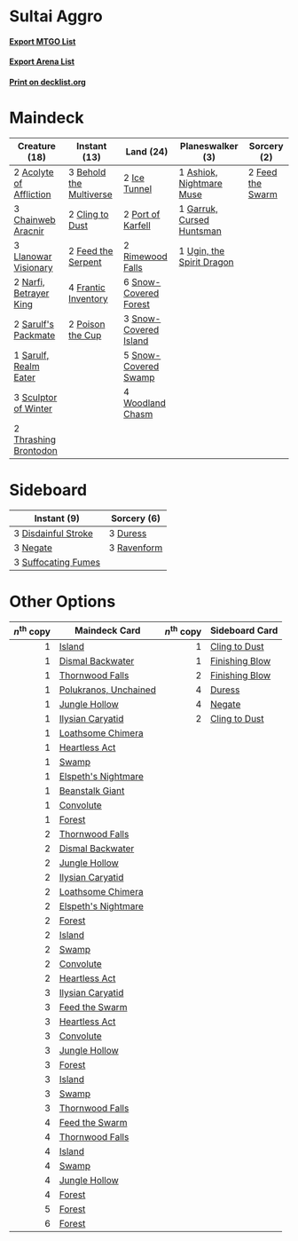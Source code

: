 # Sultai Aggro

#### [Export MTGO List](../collection/Sultai%20Aggro/Sultai%20Aggro.txt)
#### [Export Arena List](../collection/Sultai%20Aggro/Sultai%20Aggro_arena.txt)
#### [Print on decklist.org](http://decklist.org/?deckmain=2%09Acolyte%20of%20Affliction%0A1%09Ashiok,%20Nightmare%20Muse%0A3%09Behold%20the%20Multiverse%0A3%09Chainweb%20Aracnir%0A2%09Cling%20to%20Dust%0A2%09Feed%20the%20Serpent%0A2%09Feed%20the%20Swarm%0A4%09Frantic%20Inventory%0A1%09Garruk,%20Cursed%20Huntsman%0A2%09Ice%20Tunnel%0A3%09Llanowar%20Visionary%0A2%09Narfi,%20Betrayer%20King%0A2%09Poison%20the%20Cup%0A2%09Port%20of%20Karfell%0A2%09Rimewood%20Falls%0A2%09Sarulf's%20Packmate%0A1%09Sarulf,%20Realm%20Eater%0A3%09Sculptor%20of%20Winter%0A6%09Snow-Covered%20Forest%0A3%09Snow-Covered%20Island%0A5%09Snow-Covered%20Swamp%0A2%09Thrashing%20Brontodon%0A1%09Ugin,%20the%20Spirit%20Dragon%0A4%09Woodland%20Chasm&deckside=3%09Disdainful%20Stroke%0A3%09Duress%0A3%09Negate%0A3%09Ravenform%0A3%09Suffocating%20Fumes)
# Maindeck

|                                          Creature (18)                                           |                                           Instant (13)                                           |                                           Land (24)                                            |                                          Planeswalker (3)                                          |                                        Sorcery (2)                                        |
|--------------------------------------------------------------------------------------------------|--------------------------------------------------------------------------------------------------|------------------------------------------------------------------------------------------------|----------------------------------------------------------------------------------------------------|-------------------------------------------------------------------------------------------|
|2 [Acolyte of Affliction](http://gatherer.wizards.com/Pages/Card/Details.aspx?multiverseid=476457)|3 [Behold the Multiverse](http://gatherer.wizards.com/Pages/Card/Details.aspx?multiverseid=503653)|2 [Ice Tunnel](http://gatherer.wizards.com/Pages/Card/Details.aspx?multiverseid=503882)         |1 [Ashiok, Nightmare Muse](http://gatherer.wizards.com/Pages/Card/Details.aspx?multiverseid=476459) |2 [Feed the Swarm](http://gatherer.wizards.com/Pages/Card/Details.aspx?multiverseid=491737)|
|3 [Chainweb Aracnir](http://gatherer.wizards.com/Pages/Card/Details.aspx?multiverseid=476418)     |2 [Cling to Dust](http://gatherer.wizards.com/Pages/Card/Details.aspx?multiverseid=476338)        |2 [Port of Karfell](http://gatherer.wizards.com/Pages/Card/Details.aspx?multiverseid=503885)    |1 [Garruk, Cursed Huntsman](http://gatherer.wizards.com/Pages/Card/Details.aspx?multiverseid=473153)|                                                                                           |
|3 [Llanowar Visionary](http://gatherer.wizards.com/Pages/Card/Details.aspx?multiverseid=485516)   |2 [Feed the Serpent](http://gatherer.wizards.com/Pages/Card/Details.aspx?multiverseid=503704)     |2 [Rimewood Falls](http://gatherer.wizards.com/Pages/Card/Details.aspx?multiverseid=503886)     |1 [Ugin, the Spirit Dragon](http://gatherer.wizards.com/Pages/Card/Details.aspx?multiverseid=391948)|                                                                                           |
|2 [Narfi, Betrayer King](http://gatherer.wizards.com/Pages/Card/Details.aspx?multiverseid=503840) |4 [Frantic Inventory](http://gatherer.wizards.com/Pages/Card/Details.aspx?multiverseid=485373)    |6 [Snow-Covered Forest](http://gatherer.wizards.com/Pages/Card/Details.aspx?multiverseid=121192)|                                                                                                    |                                                                                           |
|2 [Sarulf's Packmate](http://gatherer.wizards.com/Pages/Card/Details.aspx?multiverseid=503808)    |2 [Poison the Cup](http://gatherer.wizards.com/Pages/Card/Details.aspx?multiverseid=503712)       |3 [Snow-Covered Island](http://gatherer.wizards.com/Pages/Card/Details.aspx?multiverseid=121130)|                                                                                                    |                                                                                           |
|1 [Sarulf, Realm Eater](http://gatherer.wizards.com/Pages/Card/Details.aspx?multiverseid=503844)  |                                                                                                  |5 [Snow-Covered Swamp](http://gatherer.wizards.com/Pages/Card/Details.aspx?multiverseid=121256) |                                                                                                    |                                                                                           |
|3 [Sculptor of Winter](http://gatherer.wizards.com/Pages/Card/Details.aspx?multiverseid=503809)   |                                                                                                  |4 [Woodland Chasm](http://gatherer.wizards.com/Pages/Card/Details.aspx?multiverseid=503894)     |                                                                                                    |                                                                                           |
|2 [Thrashing Brontodon](http://gatherer.wizards.com/Pages/Card/Details.aspx?multiverseid=456570)  |                                                                                                  |                                                                                                |                                                                                                    |                                                                                           |


# Sideboard

|                                         Instant (9)                                          |                                     Sorcery (6)                                      |
|----------------------------------------------------------------------------------------------|--------------------------------------------------------------------------------------|
|3 [Disdainful Stroke](http://gatherer.wizards.com/Pages/Card/Details.aspx?multiverseid=420705)|3 [Duress](http://gatherer.wizards.com/Pages/Card/Details.aspx?multiverseid=14557)    |
|3 [Negate](http://gatherer.wizards.com/Pages/Card/Details.aspx?multiverseid=423707)           |3 [Ravenform](http://gatherer.wizards.com/Pages/Card/Details.aspx?multiverseid=503680)|
|3 [Suffocating Fumes](http://gatherer.wizards.com/Pages/Card/Details.aspx?multiverseid=479620)|                                                                                      |


# Other Options

|*n*<sup>th</sup> copy|                                         Maindeck Card                                          |*n*<sup>th</sup> copy|                                     Sideboard Card                                      |
|--------------------:|------------------------------------------------------------------------------------------------|--------------------:|-----------------------------------------------------------------------------------------|
|                    1|[Island](http://gatherer.wizards.com/Pages/Card/Details.aspx?multiverseid=439857)               |                    1|[Cling to Dust](http://gatherer.wizards.com/Pages/Card/Details.aspx?multiverseid=476338) |
|                    1|[Dismal Backwater](http://gatherer.wizards.com/Pages/Card/Details.aspx?multiverseid=420908)     |                    1|[Finishing Blow](http://gatherer.wizards.com/Pages/Card/Details.aspx?multiverseid=485422)|
|                    1|[Thornwood Falls](http://gatherer.wizards.com/Pages/Card/Details.aspx?multiverseid=405420)      |                    2|[Finishing Blow](http://gatherer.wizards.com/Pages/Card/Details.aspx?multiverseid=485422)|
|                    1|[Polukranos, Unchained](http://gatherer.wizards.com/Pages/Card/Details.aspx?multiverseid=476475)|                    4|[Duress](http://gatherer.wizards.com/Pages/Card/Details.aspx?multiverseid=14557)         |
|                    1|[Jungle Hollow](http://gatherer.wizards.com/Pages/Card/Details.aspx?multiverseid=405273)        |                    4|[Negate](http://gatherer.wizards.com/Pages/Card/Details.aspx?multiverseid=423707)        |
|                    1|[Ilysian Caryatid](http://gatherer.wizards.com/Pages/Card/Details.aspx?multiverseid=476425)     |                    2|[Cling to Dust](http://gatherer.wizards.com/Pages/Card/Details.aspx?multiverseid=476338) |
|                    1|[Loathsome Chimera](http://gatherer.wizards.com/Pages/Card/Details.aspx?multiverseid=476428)    |                     |                                                                                         |
|                    1|[Heartless Act](http://gatherer.wizards.com/Pages/Card/Details.aspx?multiverseid=479611)        |                     |                                                                                         |
|                    1|[Swamp](http://gatherer.wizards.com/Pages/Card/Details.aspx?multiverseid=439858)                |                     |                                                                                         |
|                    1|[Elspeth's Nightmare](http://gatherer.wizards.com/Pages/Card/Details.aspx?multiverseid=476342)  |                     |                                                                                         |
|                    1|[Beanstalk Giant](http://gatherer.wizards.com/Pages/Card/Details.aspx?multiverseid=473111)      |                     |                                                                                         |
|                    1|[Convolute](http://gatherer.wizards.com/Pages/Card/Details.aspx?multiverseid=414345)            |                     |                                                                                         |
|                    1|[Forest](http://gatherer.wizards.com/Pages/Card/Details.aspx?multiverseid=439860)               |                     |                                                                                         |
|                    2|[Thornwood Falls](http://gatherer.wizards.com/Pages/Card/Details.aspx?multiverseid=405420)      |                     |                                                                                         |
|                    2|[Dismal Backwater](http://gatherer.wizards.com/Pages/Card/Details.aspx?multiverseid=420908)     |                     |                                                                                         |
|                    2|[Jungle Hollow](http://gatherer.wizards.com/Pages/Card/Details.aspx?multiverseid=405273)        |                     |                                                                                         |
|                    2|[Ilysian Caryatid](http://gatherer.wizards.com/Pages/Card/Details.aspx?multiverseid=476425)     |                     |                                                                                         |
|                    2|[Loathsome Chimera](http://gatherer.wizards.com/Pages/Card/Details.aspx?multiverseid=476428)    |                     |                                                                                         |
|                    2|[Elspeth's Nightmare](http://gatherer.wizards.com/Pages/Card/Details.aspx?multiverseid=476342)  |                     |                                                                                         |
|                    2|[Forest](http://gatherer.wizards.com/Pages/Card/Details.aspx?multiverseid=439860)               |                     |                                                                                         |
|                    2|[Island](http://gatherer.wizards.com/Pages/Card/Details.aspx?multiverseid=439857)               |                     |                                                                                         |
|                    2|[Swamp](http://gatherer.wizards.com/Pages/Card/Details.aspx?multiverseid=439858)                |                     |                                                                                         |
|                    2|[Convolute](http://gatherer.wizards.com/Pages/Card/Details.aspx?multiverseid=414345)            |                     |                                                                                         |
|                    2|[Heartless Act](http://gatherer.wizards.com/Pages/Card/Details.aspx?multiverseid=479611)        |                     |                                                                                         |
|                    3|[Ilysian Caryatid](http://gatherer.wizards.com/Pages/Card/Details.aspx?multiverseid=476425)     |                     |                                                                                         |
|                    3|[Feed the Swarm](http://gatherer.wizards.com/Pages/Card/Details.aspx?multiverseid=491737)       |                     |                                                                                         |
|                    3|[Heartless Act](http://gatherer.wizards.com/Pages/Card/Details.aspx?multiverseid=479611)        |                     |                                                                                         |
|                    3|[Convolute](http://gatherer.wizards.com/Pages/Card/Details.aspx?multiverseid=414345)            |                     |                                                                                         |
|                    3|[Jungle Hollow](http://gatherer.wizards.com/Pages/Card/Details.aspx?multiverseid=405273)        |                     |                                                                                         |
|                    3|[Forest](http://gatherer.wizards.com/Pages/Card/Details.aspx?multiverseid=439860)               |                     |                                                                                         |
|                    3|[Island](http://gatherer.wizards.com/Pages/Card/Details.aspx?multiverseid=439857)               |                     |                                                                                         |
|                    3|[Swamp](http://gatherer.wizards.com/Pages/Card/Details.aspx?multiverseid=439858)                |                     |                                                                                         |
|                    3|[Thornwood Falls](http://gatherer.wizards.com/Pages/Card/Details.aspx?multiverseid=405420)      |                     |                                                                                         |
|                    4|[Feed the Swarm](http://gatherer.wizards.com/Pages/Card/Details.aspx?multiverseid=491737)       |                     |                                                                                         |
|                    4|[Thornwood Falls](http://gatherer.wizards.com/Pages/Card/Details.aspx?multiverseid=405420)      |                     |                                                                                         |
|                    4|[Island](http://gatherer.wizards.com/Pages/Card/Details.aspx?multiverseid=439857)               |                     |                                                                                         |
|                    4|[Swamp](http://gatherer.wizards.com/Pages/Card/Details.aspx?multiverseid=439858)                |                     |                                                                                         |
|                    4|[Jungle Hollow](http://gatherer.wizards.com/Pages/Card/Details.aspx?multiverseid=405273)        |                     |                                                                                         |
|                    4|[Forest](http://gatherer.wizards.com/Pages/Card/Details.aspx?multiverseid=439860)               |                     |                                                                                         |
|                    5|[Forest](http://gatherer.wizards.com/Pages/Card/Details.aspx?multiverseid=439860)               |                     |                                                                                         |
|                    6|[Forest](http://gatherer.wizards.com/Pages/Card/Details.aspx?multiverseid=439860)               |                     |                                                                                         |

